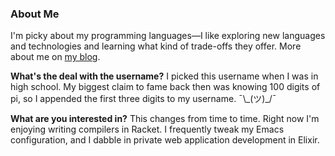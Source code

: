### About Me

I'm picky about my programming languages—I like exploring new languages and technologies and learning what kind of trade-offs they offer. More about me on [my blog](https://lambdaland.org/about/).

**What's the deal with the username?** I picked this username when I was in high school. My biggest claim to fame back then was knowing 100 digits of pi, so I appended the first three digits to my username. ¯\\\_(ツ)_/¯

**What are you interested in?** This changes from time to time. Right now I'm enjoying writing compilers in Racket. I frequently tweak my Emacs configuration, and I dabble in private web application development in Elixir.
